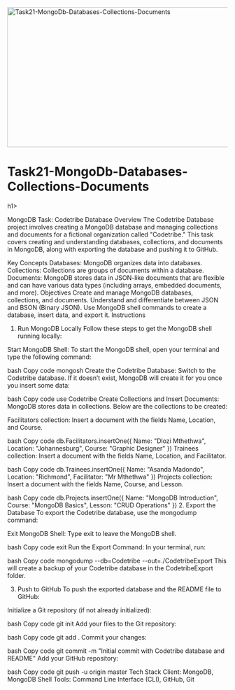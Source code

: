 <img src="https://socialify.git.ci/Asanda001019/Task21-MongoDb-Databases-Collections-Documents/image?font=Rokkitt&language=1&name=1&owner=1&pattern=Brick%20Wall&stargazers=1&theme=Dark" alt="Task21-MongoDb-Databases-Collections-Documents" width="640" height="320" />
<h1>Task21-MongoDb-Databases-Collections-Documents</h1>h1>
<p>MongoDB Task: Codetribe Database
Overview
The Codetribe Database project involves creating a MongoDB database and managing collections and documents for a fictional organization called "Codetribe." This task covers creating and understanding databases, collections, and documents in MongoDB, along with exporting the database and pushing it to GitHub.

Key Concepts
Databases: MongoDB organizes data into databases.
Collections: Collections are groups of documents within a database.
Documents: MongoDB stores data in JSON-like documents that are flexible and can have various data types (including arrays, embedded documents, and more).
Objectives
Create and manage MongoDB databases, collections, and documents.
Understand and differentiate between JSON and BSON (Binary JSON).
Use MongoDB shell commands to create a database, insert data, and export it.
Instructions
1. Run MongoDB Locally
Follow these steps to get the MongoDB shell running locally:

Start MongoDB Shell: To start the MongoDB shell, open your terminal and type the following command:

bash
Copy code
mongosh
Create the Codetribe Database: Switch to the Codetribe database. If it doesn’t exist, MongoDB will create it for you once you insert some data:

bash
Copy code
use Codetribe
Create Collections and Insert Documents: MongoDB stores data in collections. Below are the collections to be created:

Facilitators collection: Insert a document with the fields Name, Location, and Course.

bash
Copy code
db.Facilitators.insertOne({
  Name: "Dlozi Mthethwa",
  Location: "Johannesburg",
  Course: "Graphic Designer"
})
Trainees collection: Insert a document with the fields Name, Location, and Facilitator.

bash
Copy code
db.Trainees.insertOne({
  Name: "Asanda Madondo",
  Location: "Richmond",
  Facilitator: "Mr Mthethwa"
})
Projects collection: Insert a document with the fields Name, Course, and Lesson.

bash
Copy code
db.Projects.insertOne({
  Name: "MongoDB Introduction",
  Course: "MongoDB Basics",
  Lesson: "CRUD Operations"
})
2. Export the Database
To export the Codetribe database, use the mongodump command:

Exit MongoDB Shell: Type exit to leave the MongoDB shell.

bash
Copy code
exit
Run the Export Command: In your terminal, run:

bash
Copy code
mongodump --db=Codetribe --out=./CodetribeExport
This will create a backup of your Codetribe database in the CodetribeExport folder.

3. Push to GitHub
To push the exported database and the README file to GitHub:

Initialize a Git repository (if not already initialized):

bash
Copy code
git init
Add your files to the Git repository:

bash
Copy code
git add .
Commit your changes:

bash
Copy code
git commit -m "Initial commit with Codetribe database and README"
Add your GitHub repository:

bash
Copy code
git push -u origin master
Tech Stack
Client: MongoDB, MongoDB Shell
Tools: Command Line Interface (CLI), GitHub, Git</p>

